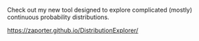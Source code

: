 Check out my new tool designed to explore complicated (mostly) continuous probability distributions.

https://zaporter.github.io/DistributionExplorer/
